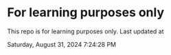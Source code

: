 # For learning purposes only
This repo is for learning purposes only.
Last updated at

Saturday, August 31, 2024 7:24:28 PM

